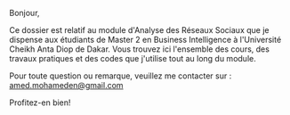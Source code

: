 Bonjour,

Ce dossier est relatif au module d'Analyse des Réseaux Sociaux que je dispense aux étudiants de Master 2 en Business Intelligence à l'Université Cheikh Anta Diop de Dakar. Vous trouvez ici l'ensemble des cours, des travaux pratiques et des codes que j'utilise tout au long du module.

Pour toute question ou remarque, veuillez me contacter sur : amed.mohameden@gmail.com


Profitez-en bien!
